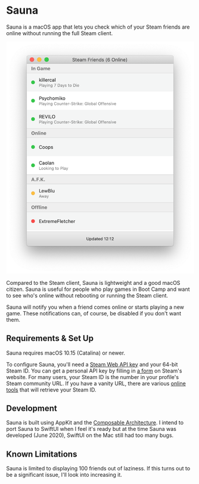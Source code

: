 # Sauna

Sauna is a macOS app that lets you check which of your Steam friends are online
without running the full Steam client.

![Sauna Screenshot](/screenshot.png?raw=true)

Compared to the Steam client, Sauna is lightweight and a good macOS
citizen. Sauna is useful for people who play games in Boot Camp and want to see
who's online without rebooting or running the Steam client.

Sauna will notify you when a friend comes online or starts playing a new
game. These notifications can, of course, be disabled if you don't want them.

## Requirements & Set Up

Sauna requires macOS 10.15 (Catalina) or newer.

To configure Sauna, you'll need a [Steam Web API key][api-docs] and your 64-bit
Steam ID. You can get a personal API key by filling in [a form][api-key-form] on
Steam's website. For many users, your Steam ID is the number in your profile's
Steam community URL. If you have a vanity URL, there are various [online
tools][steamid-io] that will retrieve your Steam ID.

[api-docs]: https://steamcommunity.com/dev
[api-key-form]: https://steamcommunity.com/dev/apikey
[steamid-io]: https://steamid.io

## Development

Sauna is built using AppKit and the [Composable Architecture][tca-github]. I
intend to port Sauna to SwiftUI when I feel it's ready but at the time Sauna was
developed (June 2020), SwiftUI on the Mac still had too many bugs.

[tca-github]: https://github.com/pointfreeco/swift-composable-architecture

## Known Limitations

Sauna is limited to displaying 100 friends out of laziness. If this turns out to
be a significant issue, I'll look into increasing it.
